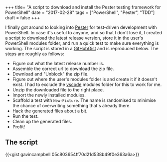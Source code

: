 +++
title=  "A script to download and install the Pester testing framework for PowerShell"
date =  "2017-02-28"
tags = ["PowerShell", "Pester", "TDD"]
draft = false
+++

I finally got around to looking into [Pester](https://github.com/pester/Pester) for test-driven development with PowerShell. In case it's useful to anyone, and so that I don't lose it, I created a script to download the latest release version, store it in the user's PowerShell modules folder, and run a quick test to make sure everything is working. The script is stored in a [GitHubGist](https://gist.github.com/gavincampbell/05c803654ff70d21d538b49f0e363a6a) and is reproduced below. The steps are roughly as follows:

* Figure out what the latest release number is.
* Assemble the correct url to download the zip file.
* Download and "Unblock" the zip file.
* Figure out where the user's modules folder is and create it if it doesn't exist. I had to exclude the [vscode](https://code.visualstudio.com/) modules folder for this to work for me.
* Unzip the downloaded file to the right place.
* Import the newly installed modules.
* Scaffold a test with `New-Fixture`. The name is randomised to minimise the chance of overwriting something that's already there.
* Hack the generated files about a bit.
* Run the test.
* Clean up the generated files.
* Profit!


## The script

{{<gist gavincampbell 05c803654ff70d21d538b49f0e363a6a>}}

